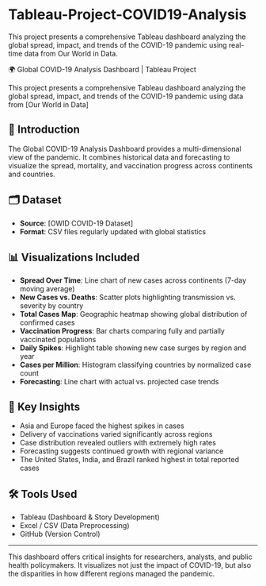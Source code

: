 # Tableau-Project-COVID19-Analysis
This project presents a comprehensive Tableau dashboard analyzing the global spread, impact, and trends of the COVID-19 pandemic using real-time data from Our World in Data.

🌍 Global COVID-19 Analysis Dashboard | Tableau Project

This project presents a comprehensive Tableau dashboard analyzing the global spread, impact, and trends of the COVID-19 pandemic using data from [Our World in Data]

## 📌 Introduction
The Global COVID-19 Analysis Dashboard provides a multi-dimensional view of the pandemic. It combines historical data and forecasting to visualize the spread, mortality, and vaccination progress across continents and countries.

## 🗂️ Dataset
- **Source**: [OWID COVID-19 Dataset]
- **Format**: CSV files regularly updated with global statistics

## 📊 Visualizations Included
- **Spread Over Time**: Line chart of new cases across continents (7-day moving average)
- **New Cases vs. Deaths**: Scatter plots highlighting transmission vs. severity by country
- **Total Cases Map**: Geographic heatmap showing global distribution of confirmed cases
- **Vaccination Progress**: Bar charts comparing fully and partially vaccinated populations
- **Daily Spikes**: Highlight table showing new case surges by region and year
- **Cases per Million**: Histogram classifying countries by normalized case count
- **Forecasting**: Line chart with actual vs. projected case trends

## 🎯 Key Insights
- Asia and Europe faced the highest spikes in cases
- Delivery of vaccinations varied significantly across regions
- Case distribution revealed outliers with extremely high rates
- Forecasting suggests continued growth with regional variance
- The United States, India, and Brazil ranked highest in total reported cases

## 🛠️ Tools Used
- Tableau (Dashboard & Story Development)
- Excel / CSV (Data Preprocessing)
- GitHub (Version Control)

---

This dashboard offers critical insights for researchers, analysts, and public health policymakers. It visualizes not just the impact of COVID-19, but also the disparities in how different regions managed the pandemic.
